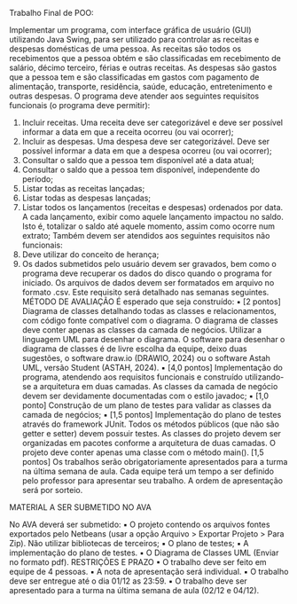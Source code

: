 Trabalho Final de POO:

Implementar um programa, com interface gráfica de usuário (GUI) utilizando Java Swing, para ser utilizado para controlar
as receitas e despesas domésticas de uma pessoa.
As receitas são todos os recebimentos que a pessoa obtém e são classificadas em recebimento de salário, décimo
terceiro, férias e outras receitas. As despesas são gastos que a pessoa tem e são classificadas em gastos com pagamento
de alimentação, transporte, residência, saúde, educação, entretenimento e outras despesas.
O programa deve atender aos seguintes requisitos funcionais (o programa deve permitir):
1) Incluir receitas. Uma receita deve ser categorizável e deve ser possível informar a data em que a receita ocorreu (ou
vai ocorrer);
2) Incluir as despesas. Uma despesa deve ser categorizável. Deve ser possível informar a data em que a despesa ocorreu
(ou vai ocorrer);
3) Consultar o saldo que a pessoa tem disponível até a data atual;
4) Consultar o saldo que a pessoa tem disponível, independente do período;
5) Listar todas as receitas lançadas;
6) Listar todas as despesas lançadas;
7) Listar todos os lançamentos (receitas e despesas) ordenados por data. A cada lançamento, exibir como aquele
lançamento impactou no saldo. Isto é, totalizar o saldo até aquele momento, assim como ocorre num extrato;
Também devem ser atendidos aos seguintes requisitos não funcionais:
8) Deve utilizar do conceito de herança;
9) Os dados submetidos pelo usuário devem ser gravados, bem como o programa deve recuperar os dados do disco
quando o programa for iniciado. Os arquivos de dados devem ser formatados em arquivo no formato .csv. Este
requisito será detalhado nas semanas seguintes.
MÉTODO DE AVALIAÇÃO
É esperado que seja construído:
▪ [2 pontos] Diagrama de classes detalhando todas as classes e relacionamentos, com código fonte compatível com o
diagrama. O diagrama de classes deve conter apenas as classes da camada de negócios. Utilizar a linguagem UML
para desenhar o diagrama. O software para desenhar o diagrama de classes é de livre escolha da equipe, deixo duas
sugestões, o software draw.io (DRAWIO, 2024) ou o software Astah UML, versão Student (ASTAH, 2024).
▪ [4,0 pontos] Implementação do programa, atendendo aos requisitos funcionais e construído utilizando-se a
arquitetura em duas camadas. As classes da camada de negócio devem ser devidamente documentadas com o estilo
javadoc;
▪ [1,0 ponto] Construção de um plano de testes para validar as classes da camada de negócios;
▪ [1,5 pontos] Implementação do plano de testes através do framework JUnit. Todos os métodos públicos (que não
são getter e setter) devem possuir testes.
As classes do projeto devem ser organizadas em pacotes conforme a arquitetura de duas camadas. O projeto deve conter
apenas uma classe com o método main().
[1,5 pontos] Os trabalhos serão obrigatoriamente apresentados para a turma na última semana de aula. Cada equipe
terá um tempo a ser definido pelo professor para apresentar seu trabalho. A ordem de apresentação será por sorteio.

MATERIAL A SER SUBMETIDO NO AVA

No AVA deverá ser submetido:
▪ O projeto contendo os arquivos fontes exportados pelo Netbeans (usar a opção Arquivo > Exportar Projeto > Para
Zip). Não utilizar bibliotecas de terceiros;
▪ O plano de testes;
▪ A implementação do plano de testes.
▪ O Diagrama de Classes UML (Enviar no formato pdf).
RESTRIÇÕES E PRAZO
▪ O trabalho deve ser feito em equipe de 4 pessoas.
▪ A nota de apresentação será individual.
▪ O trabalho deve ser entregue até o dia 01/12 as 23:59.
▪ O trabalho deve ser apresentado para a turma na última semana de aula (02/12 e 04/12).
